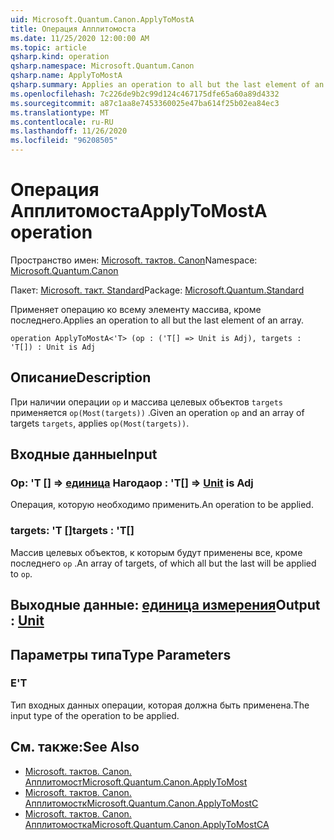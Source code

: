 ```yaml
---
uid: Microsoft.Quantum.Canon.ApplyToMostA
title: Операция Апплитомоста
ms.date: 11/25/2020 12:00:00 AM
ms.topic: article
qsharp.kind: operation
qsharp.namespace: Microsoft.Quantum.Canon
qsharp.name: ApplyToMostA
qsharp.summary: Applies an operation to all but the last element of an array.
ms.openlocfilehash: 7c226de9b2c99d124c467175dfe65a60a89d4332
ms.sourcegitcommit: a87c1aa8e7453360025e47ba614f25b02ea84ec3
ms.translationtype: MT
ms.contentlocale: ru-RU
ms.lasthandoff: 11/26/2020
ms.locfileid: "96208505"
---
```

# <a name="applytomosta-operation"></a><span data-ttu-id="4495d-102">Операция Апплитомоста</span><span class="sxs-lookup"><span data-stu-id="4495d-102">ApplyToMostA operation</span></span>

<span data-ttu-id="4495d-103">Пространство имен: [Microsoft. тактов. Canon](xref:Microsoft.Quantum.Canon)</span><span class="sxs-lookup"><span data-stu-id="4495d-103">Namespace: [Microsoft.Quantum.Canon](xref:Microsoft.Quantum.Canon)</span></span>

<span data-ttu-id="4495d-104">Пакет: [Microsoft. такт. Standard](https://nuget.org/packages/Microsoft.Quantum.Standard)</span><span class="sxs-lookup"><span data-stu-id="4495d-104">Package: [Microsoft.Quantum.Standard](https://nuget.org/packages/Microsoft.Quantum.Standard)</span></span>


<span data-ttu-id="4495d-105">Применяет операцию ко всему элементу массива, кроме последнего.</span><span class="sxs-lookup"><span data-stu-id="4495d-105">Applies an operation to all but the last element of an array.</span></span>

```qsharp
operation ApplyToMostA<'T> (op : ('T[] => Unit is Adj), targets : 'T[]) : Unit is Adj
```


## <a name="description"></a><span data-ttu-id="4495d-106">Описание</span><span class="sxs-lookup"><span data-stu-id="4495d-106">Description</span></span>

<span data-ttu-id="4495d-107">При наличии операции `op` и массива целевых объектов `targets` применяется `op(Most(targets))` .</span><span class="sxs-lookup"><span data-stu-id="4495d-107">Given an operation `op` and an array of targets `targets`, applies `op(Most(targets))`.</span></span>

## <a name="input"></a><span data-ttu-id="4495d-108">Входные данные</span><span class="sxs-lookup"><span data-stu-id="4495d-108">Input</span></span>

### <a name="op--t--unit--is-adj"></a><span data-ttu-id="4495d-109">Op: 'T [] => [единица](xref:microsoft.quantum.lang-ref.unit)  Нагода</span><span class="sxs-lookup"><span data-stu-id="4495d-109">op : 'T[] => [Unit](xref:microsoft.quantum.lang-ref.unit)  is Adj</span></span>

<span data-ttu-id="4495d-110">Операция, которую необходимо применить.</span><span class="sxs-lookup"><span data-stu-id="4495d-110">An operation to be applied.</span></span>


### <a name="targets--t"></a><span data-ttu-id="4495d-111">targets: 'T []</span><span class="sxs-lookup"><span data-stu-id="4495d-111">targets : 'T[]</span></span>

<span data-ttu-id="4495d-112">Массив целевых объектов, к которым будут применены все, кроме последнего `op` .</span><span class="sxs-lookup"><span data-stu-id="4495d-112">An array of targets, of which all but the last will be applied to `op`.</span></span>



## <a name="output--unit"></a><span data-ttu-id="4495d-113">Выходные данные: [единица измерения](xref:microsoft.quantum.lang-ref.unit)</span><span class="sxs-lookup"><span data-stu-id="4495d-113">Output : [Unit](xref:microsoft.quantum.lang-ref.unit)</span></span>



## <a name="type-parameters"></a><span data-ttu-id="4495d-114">Параметры типа</span><span class="sxs-lookup"><span data-stu-id="4495d-114">Type Parameters</span></span>

### <a name="t"></a><span data-ttu-id="4495d-115">Е</span><span class="sxs-lookup"><span data-stu-id="4495d-115">'T</span></span>

<span data-ttu-id="4495d-116">Тип входных данных операции, которая должна быть применена.</span><span class="sxs-lookup"><span data-stu-id="4495d-116">The input type of the operation to be applied.</span></span>

## <a name="see-also"></a><span data-ttu-id="4495d-117">См. также:</span><span class="sxs-lookup"><span data-stu-id="4495d-117">See Also</span></span>

- [<span data-ttu-id="4495d-118">Microsoft. тактов. Canon. Апплитомост</span><span class="sxs-lookup"><span data-stu-id="4495d-118">Microsoft.Quantum.Canon.ApplyToMost</span></span>](xref:Microsoft.Quantum.Canon.ApplyToMost)
- [<span data-ttu-id="4495d-119">Microsoft. тактов. Canon. Апплитомостк</span><span class="sxs-lookup"><span data-stu-id="4495d-119">Microsoft.Quantum.Canon.ApplyToMostC</span></span>](xref:Microsoft.Quantum.Canon.ApplyToMostC)
- [<span data-ttu-id="4495d-120">Microsoft. тактов. Canon. Апплитомостка</span><span class="sxs-lookup"><span data-stu-id="4495d-120">Microsoft.Quantum.Canon.ApplyToMostCA</span></span>](xref:Microsoft.Quantum.Canon.ApplyToMostCA)